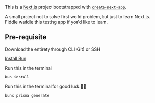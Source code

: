 This is a [Next.js](https://nextjs.org) project bootstrapped with [`create-next-app`](https://nextjs.org/docs/app/api-reference/cli/create-next-app).

A small project not to solve first world problem, but just to learn Next.js. Fiddle waddle this testing app if you'd like to learn.

## Pre-requisite

Download the entirety through CLI (Git) or SSH

[Install Bun](https://bun.sh/docs/installation)

Run this in the terminal
```bash
bun install
```

Run this in the terminal for good luck.👍🏻
```bash
bunx prisma generate
```